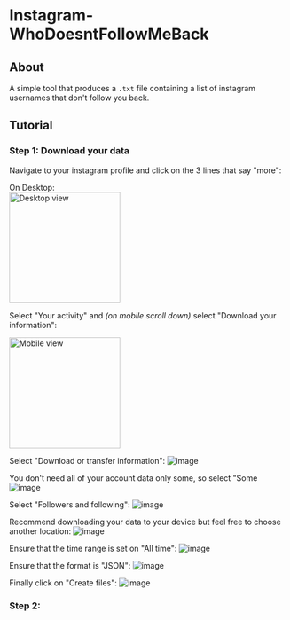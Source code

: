 # Instagram- WhoDoesntFollowMeBack

## About
A simple tool that produces a `.txt` file containing a list of instagram usernames that don't follow you back.

## Tutorial

### Step 1: Download your data

Navigate to your instagram profile and click on the 3 lines that say "more":

On Desktop:     
<img src="https://github.com/user-attachments/assets/02d83dd0-e4ff-4bb3-afed-ab36099e5f15" alt="Desktop view" width="200">

Select "Your activity" and *(on mobile scroll down)* select "Download your information":

<img src="https://github.com/user-attachments/assets/53e761bb-8d84-4c5b-8db9-3d27d1def8de" alt="Mobile view" width="200">

Select "Download or transfer information": 
![image](https://github.com/user-attachments/assets/35193164-09ca-4ca1-94d8-15b416d8612f)

You don't need all of your account data only some, so select "Some
![image](https://github.com/user-attachments/assets/ac553bfa-9179-471b-8750-61f6f1eddd58)

Select "Followers and following":
![image](https://github.com/user-attachments/assets/09e91702-fc60-4af9-8475-f35248cfce63)

Recommend downloading your data to your device but feel free to choose another location:
![image](https://github.com/user-attachments/assets/3c04c7df-a069-4441-973c-0c96057ac7d2)

Ensure that the time range is set on "All time":
![image](https://github.com/user-attachments/assets/2b862603-fdca-4737-9eb0-25ea37fe2957)

Ensure that the format is "JSON":
![image](https://github.com/user-attachments/assets/962a25e6-d709-4d12-ba1f-85020b8d9506)


Finally click on "Create files":
![image](https://github.com/user-attachments/assets/b1213fb4-499d-4ce7-b436-934f1267e727)










### Step 2:
